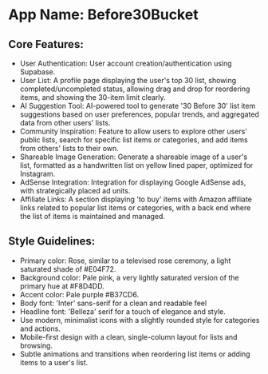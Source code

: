 # **App Name**: Before30Bucket

## Core Features:

- User Authentication: User account creation/authentication using Supabase.
- User List: A profile page displaying the user's top 30 list, showing completed/uncompleted status, allowing drag and drop for reordering items, and showing the 30-item limit clearly.
- AI Suggestion Tool: AI-powered tool to generate '30 Before 30' list item suggestions based on user preferences, popular trends, and aggregated data from other users' lists.
- Community Inspiration: Feature to allow users to explore other users' public lists, search for specific list items or categories, and add items from others' lists to their own.
- Shareable Image Generation: Generate a shareable image of a user's list, formatted as a handwritten list on yellow lined paper, optimized for Instagram.
- AdSense Integration: Integration for displaying Google AdSense ads, with strategically placed ad units.
- Affiliate Links: A section displaying 'to buy' items with Amazon affiliate links related to popular list items or categories, with a back end where the list of items is maintained and managed.

## Style Guidelines:

- Primary color: Rose, similar to a televised rose ceremony, a light saturated shade of #E04F72.
- Background color: Pale pink, a very lightly saturated version of the primary hue at #F8D4DD.
- Accent color: Pale purple #B37CD6.
- Body font: 'Inter' sans-serif for a clean and readable feel
- Headline font: 'Belleza' serif for a touch of elegance and style. 
- Use modern, minimalist icons with a slightly rounded style for categories and actions.
- Mobile-first design with a clean, single-column layout for lists and browsing.
- Subtle animations and transitions when reordering list items or adding items to a user's list.